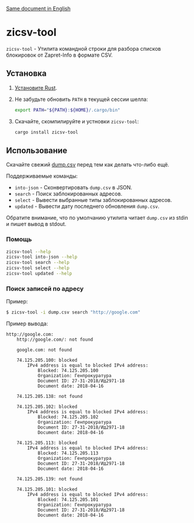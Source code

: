 [Same document in English](README.md)

# zicsv-tool

`zicsv-tool` - Утилита командной строки для разбора списков блокировок от
Zapret-Info в формате CSV.

## Установка

1. [Установите Rust](https://www.rust-lang.org/ru-RU/install.html).
2. Не забудьте обновить `PATH` в текущей сессии шелла:

    ```bash
    export PATH="${PATH}:${HOME}/.cargo/bin"
    ```

3. Скачайте, скомпилируйте и устновки `zicsv-tool`:

    ```bash
    cargo install zicsv-tool
    ```

## Использование

Скачайте свежий
[dump.csv](https://github.com/zapret-info/z-i/blob/master/dump.csv) перед тем
как делать что-либо ещё.

Поддерживаемые команды:

* `into-json` - Сконвертировать `dump.csv` в JSON.
* `search` - Поиск заблокированных адресов.
* `select` - Вывести выбранные типы заблокированных адресов.
* `updated` - Вывести дату последнего обновления `dump.csv`.

Обратите внимание, что по умолчанию утилита читает `dump.csv` из stdin и
пишет вывод в stdout.

### Помощь

```bash
zicsv-tool --help
zicsv-tool into-json --help
zicsv-tool search --help
zicsv-tool select --help
zicsv-tool updated --help
```

### Поиск записей по адресу

Пример:

```bash
$ zicsv-tool -i dump.csv search "http://google.com"
```

Пример вывода:

```
http://google.com:
    http://google.com/: not found

    google.com: not found

    74.125.205.100: blocked
        IPv4 address is equal to blocked IPv4 address:
            Blocked: 74.125.205.100
            Organization: Генпрокуратура
            Document ID: 27-31-2018/Ид2971-18
            Document date: 2018-04-16

    74.125.205.138: not found

    74.125.205.102: blocked
        IPv4 address is equal to blocked IPv4 address:
            Blocked: 74.125.205.102
            Organization: Генпрокуратура
            Document ID: 27-31-2018/Ид2971-18
            Document date: 2018-04-16

    74.125.205.113: blocked
        IPv4 address is equal to blocked IPv4 address:
            Blocked: 74.125.205.113
            Organization: Генпрокуратура
            Document ID: 27-31-2018/Ид2971-18
            Document date: 2018-04-16

    74.125.205.139: not found

    74.125.205.101: blocked
        IPv4 address is equal to blocked IPv4 address:
            Blocked: 74.125.205.101
            Organization: Генпрокуратура
            Document ID: 27-31-2018/Ид2971-18
            Document date: 2018-04-16
```
